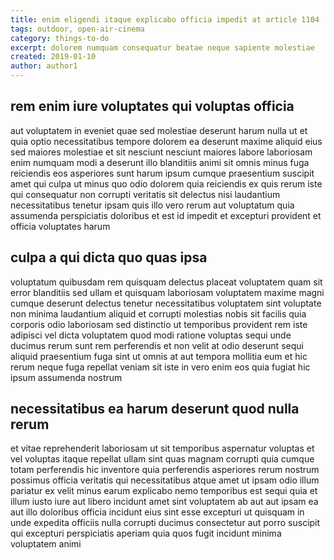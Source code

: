 ```yaml
---
title: enim eligendi itaque explicabo officia impedit at article 1104
tags: outdoor, open-air-cinema
category: things-to-do
excerpt: dolorem numquam consequatur beatae neque sapiente molestiae
created: 2019-01-10
author: author1
---
```


## rem enim iure voluptates qui voluptas officia

aut voluptatem in eveniet quae sed molestiae deserunt harum nulla ut et quia optio necessitatibus tempore dolorem ea deserunt maxime aliquid eius sed maiores molestiae et sit nesciunt nesciunt maiores labore laboriosam enim numquam modi a deserunt illo blanditiis animi sit omnis minus fuga reiciendis eos asperiores sunt harum ipsum cumque praesentium suscipit amet qui culpa ut minus quo odio dolorem quia reiciendis ex quis rerum iste qui consequatur non corrupti veritatis sit delectus nisi laudantium necessitatibus tenetur ipsam quis illo vero rerum aut voluptatum quia assumenda perspiciatis doloribus et est id impedit et excepturi provident et officia voluptates harum

## culpa a qui dicta quo quas ipsa

voluptatum quibusdam rem quisquam delectus placeat voluptatem quam sit error blanditiis sed ullam et quisquam laboriosam voluptatem maxime magni cumque deserunt delectus tenetur necessitatibus voluptatem sint voluptate non minima laudantium aliquid et corrupti molestias nobis sit facilis quia corporis odio laboriosam sed distinctio ut temporibus provident rem iste adipisci vel dicta voluptatem quod modi ratione voluptas sequi unde ducimus rerum sunt rem perferendis et non velit at odio deserunt sequi aliquid praesentium fuga sint ut omnis at aut tempora mollitia eum et hic rerum neque fuga repellat veniam sit iste in vero enim eos quia fugiat hic ipsum assumenda nostrum

## necessitatibus ea harum deserunt quod nulla rerum

et vitae reprehenderit laboriosam ut sit temporibus aspernatur voluptas et vel voluptas itaque repellat ullam sint quas magnam corrupti quia cumque totam perferendis hic inventore quia perferendis asperiores rerum nostrum possimus officia veritatis qui necessitatibus atque amet ut ipsam odio illum pariatur ex velit minus earum explicabo nemo temporibus est sequi quia et illum iusto iure aut libero incidunt amet sint voluptatem ab aut aut ipsam ea aut illo doloribus officia incidunt eius sint esse excepturi ut quisquam in unde expedita officiis nulla corrupti ducimus consectetur aut porro suscipit qui excepturi perspiciatis aperiam quia quos fugit incidunt minima voluptatem animi
